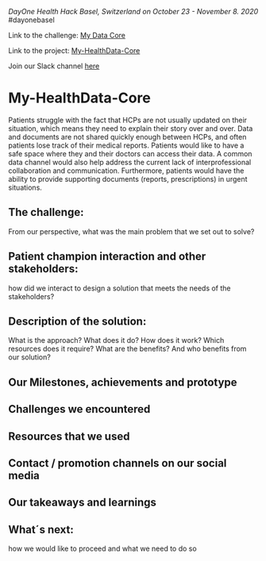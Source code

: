 *DayOne Health Hack Basel, Switzerland on October 23 - November 8. 2020* #dayonebasel

Link to the challenge: [My Data Core](https://2020.healthhack.solutions/project/11)

Link to the project: [My-HealthData-Core](https://2020.healthhack.solutions/project/78)

Join our Slack channel [here](https://slack.com/app_redirect?channel=my-healthdata-core)

# My-HealthData-Core
Patients struggle with the fact that HCPs are not usually updated on their situation, which means they need to explain their story over and over. Data and documents are not shared quickly enough between HCPs, and often patients lose track of their medical reports. Patients would like to have a safe space where they and their doctors can access their data. A common data channel would also help address the current lack of interprofessional collaboration and communication. Furthermore, patients would have the ability to provide supporting documents (reports, prescriptions) in urgent situations.
 
## The challenge:
From our perspective, what was the main problem that we set out to solve?

## Patient champion interaction and other stakeholders:
how did we interact to design a solution that meets the needs of the stakeholders?

## Description of the solution:
What is the approach? What does it do? How does it work? Which resources does it require?
What are the benefits? And who benefits from our solution?

## Our Milestones, achievements and prototype

## Challenges we encountered

## Resources that we used

## Contact / promotion channels on our social media

## Our takeaways and learnings

## What´s next:
how we would like to proceed and what we need to do so
